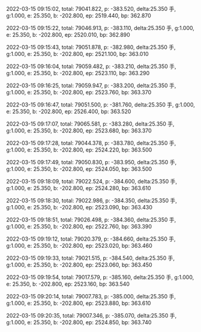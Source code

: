 2022-03-15 09:15:02, total: 79041.822, p: -383.520, delta:25.350 手, g:1.000, e: 25.350, b: -202.800, ep: 2519.440, bp: 362.870

2022-03-15 09:15:22, total: 79046.913, p: -383.110, delta:25.350 手, g:1.000, e: 25.350, b: -202.800, ep: 2520.010, bp: 362.890

2022-03-15 09:15:43, total: 79051.878, p: -382.980, delta:25.350 手, g:1.000, e: 25.350, b: -202.800, ep: 2521.100, bp: 363.010

2022-03-15 09:16:04, total: 79059.482, p: -383.210, delta:25.350 手, g:1.000, e: 25.350, b: -202.800, ep: 2523.110, bp: 363.290

2022-03-15 09:16:25, total: 79059.947, p: -383.200, delta:25.350 手, g:1.000, e: 25.350, b: -202.800, ep: 2523.760, bp: 363.370

2022-03-15 09:16:47, total: 79051.500, p: -381.760, delta:25.350 手, g:1.000, e: 25.350, b: -202.800, ep: 2526.400, bp: 363.520

2022-03-15 09:17:07, total: 79065.581, p: -383.280, delta:25.350 手, g:1.000, e: 25.350, b: -202.800, ep: 2523.680, bp: 363.370

2022-03-15 09:17:28, total: 79044.378, p: -383.780, delta:25.350 手, g:1.000, e: 25.350, b: -202.800, ep: 2524.220, bp: 363.500

2022-03-15 09:17:49, total: 79050.830, p: -383.950, delta:25.350 手, g:1.000, e: 25.350, b: -202.800, ep: 2524.050, bp: 363.500

2022-03-15 09:18:09, total: 79022.524, p: -384.600, delta:25.350 手, g:1.000, e: 25.350, b: -202.800, ep: 2524.280, bp: 363.610

2022-03-15 09:18:30, total: 79022.986, p: -384.350, delta:25.350 手, g:1.000, e: 25.350, b: -202.800, ep: 2523.090, bp: 363.430

2022-03-15 09:18:51, total: 79026.498, p: -384.360, delta:25.350 手, g:1.000, e: 25.350, b: -202.800, ep: 2522.760, bp: 363.390

2022-03-15 09:19:12, total: 79020.379, p: -384.660, delta:25.350 手, g:1.000, e: 25.350, b: -202.800, ep: 2523.020, bp: 363.460

2022-03-15 09:19:33, total: 79021.515, p: -384.540, delta:25.350 手, g:1.000, e: 25.350, b: -202.800, ep: 2523.060, bp: 363.450

2022-03-15 09:19:54, total: 79017.579, p: -385.160, delta:25.350 手, g:1.000, e: 25.350, b: -202.800, ep: 2523.160, bp: 363.540

2022-03-15 09:20:14, total: 79007.783, p: -385.000, delta:25.350 手, g:1.000, e: 25.350, b: -202.800, ep: 2523.880, bp: 363.610

2022-03-15 09:20:35, total: 79007.346, p: -385.070, delta:25.350 手, g:1.000, e: 25.350, b: -202.800, ep: 2524.850, bp: 363.740